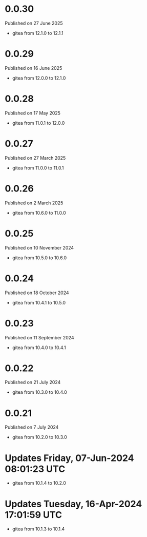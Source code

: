 # 0.0.30

Published on 27 June 2025

- gitea from 12.1.0 to 12.1.1

# 0.0.29

Published on 16 June 2025

- gitea from 12.0.0 to 12.1.0

# 0.0.28

Published on 17 May 2025

- gitea from 11.0.1 to 12.0.0

# 0.0.27

Published on 27 March 2025

- gitea from 11.0.0 to 11.0.1

# 0.0.26

Published on 2 March 2025

- gitea from 10.6.0 to 11.0.0

# 0.0.25

Published on 10 November 2024

- gitea from 10.5.0 to 10.6.0

# 0.0.24

Published on 18 October 2024

- gitea from 10.4.1 to 10.5.0

# 0.0.23

Published on 11 September 2024

- gitea from 10.4.0 to 10.4.1

# 0.0.22

Published on 21 July 2024

- gitea from 10.3.0 to 10.4.0

# 0.0.21

Published on 7 July 2024

- gitea from 10.2.0 to 10.3.0

# Updates Friday, 07-Jun-2024 08:01:23 UTC
- gitea from 10.1.4 to 10.2.0

# Updates Tuesday, 16-Apr-2024 17:01:59 UTC
- gitea from 10.1.3 to 10.1.4

